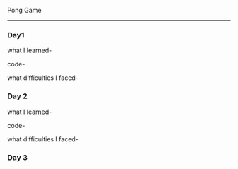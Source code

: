 Pong Game

----------

### Day1

what I learned- 

code-

what difficulties I faced-

### Day 2

what I learned- 

code-

what difficulties I faced-

### Day 3

